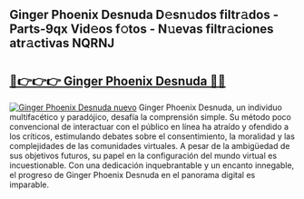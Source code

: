 ## Ginger Phoenix Desnuda D𝚎sn𝚞dos filtr𝚊dos - Parts-9qx Vid𝚎os f𝚘tos - N𝚞evas filtr𝚊ciones atr𝚊ctivas NQRNJ

# <h2><a href="http://mb5nfsf.tromn.icu/?c=Ginger+Phoenix+Desnuda">🔗👉👉👉 Ginger Phoenix Desnuda 🔗🔗</a></h2>

[![Ginger Phoenix Desnuda nuevo](https://i.imgur.com/pEAQMta.gif)](http://mb5nfsf.tromn.icu/?c=Ginger+Phoenix+Desnuda)
Ginger Phoenix Desnuda, un individuo multifacético y paradójico, desafía la comprensión simple. Su método poco convencional de interactuar con el público en línea ha atraído y ofendido a los críticos, estimulando debates sobre el consentimiento, la moralidad y las complejidades de las comunidades virtuales. A pesar de la ambigüedad de sus objetivos futuros, su papel en la configuración del mundo virtual es incuestionable. Con una dedicación inquebrantable y un encanto innegable, el progreso de Ginger Phoenix Desnuda en el panorama digital es imparable.
